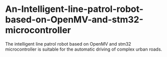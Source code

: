 # An-Intelligent-line-patrol-robot-based-on-OpenMV-and-stm32-microcontroller
The intelligent line patrol robot based on OpenMV and stm32 microcontroller is suitable for the automatic driving of complex urban roads.
